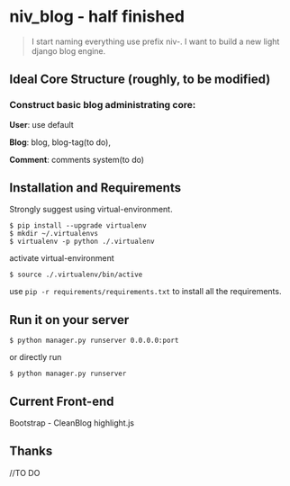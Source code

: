 # niv_blog - half finished
>I start naming everything use prefix niv-. I want to build a new light django blog engine.

## Ideal Core Structure (roughly, to be modified)
### Construct basic blog administrating core: 
**User**: use default

**Blog**: blog, blog-tag(to do),

**Comment**: comments system(to do)


## Installation and Requirements
Strongly suggest using virtual-environment.
```
$ pip install --upgrade virtualenv
$ mkdir ~/.virtualenvs
$ virtualenv -p python ./.virtualenv
```
activate virtual-environment
```
$ source ./.virtualenv/bin/active
```

use `pip -r requirements/requirements.txt` to install all the requirements.

## Run it on your server
```
$ python manager.py runserver 0.0.0.0:port
```
or directly run
```
$ python manager.py runserver
```

## Current Front-end
Bootstrap - CleanBlog
highlight.js

## Thanks
//TO DO

